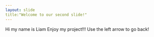 ```yaml
---
layout: slide
title:"Welcome to our second slide!"
---
```

Hi my name is Liam Enjoy my project!!!
Use the left arrow to go back!
